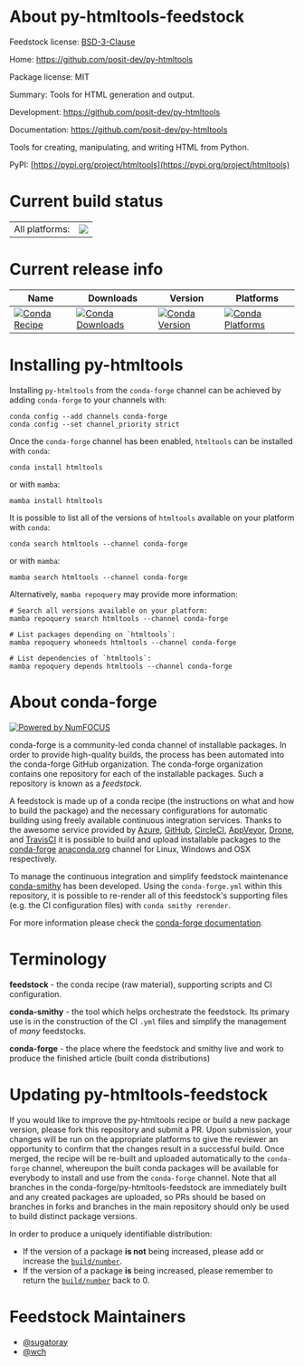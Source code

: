 About py-htmltools-feedstock
============================

Feedstock license: [BSD-3-Clause](https://github.com/conda-forge/py-htmltools-feedstock/blob/main/LICENSE.txt)

Home: https://github.com/posit-dev/py-htmltools

Package license: MIT

Summary: Tools for HTML generation and output.

Development: https://github.com/posit-dev/py-htmltools

Documentation: https://github.com/posit-dev/py-htmltools


Tools for creating, manipulating, and writing HTML from Python.

PyPI: [https://pypi.org/project/htmltools](https://pypi.org/project/htmltools)


Current build status
====================


<table><tr><td>All platforms:</td>
    <td>
      <a href="https://dev.azure.com/conda-forge/feedstock-builds/_build/latest?definitionId=16836&branchName=main">
        <img src="https://dev.azure.com/conda-forge/feedstock-builds/_apis/build/status/py-htmltools-feedstock?branchName=main">
      </a>
    </td>
  </tr>
</table>

Current release info
====================

| Name | Downloads | Version | Platforms |
| --- | --- | --- | --- |
| [![Conda Recipe](https://img.shields.io/badge/recipe-htmltools-green.svg)](https://anaconda.org/conda-forge/htmltools) | [![Conda Downloads](https://img.shields.io/conda/dn/conda-forge/htmltools.svg)](https://anaconda.org/conda-forge/htmltools) | [![Conda Version](https://img.shields.io/conda/vn/conda-forge/htmltools.svg)](https://anaconda.org/conda-forge/htmltools) | [![Conda Platforms](https://img.shields.io/conda/pn/conda-forge/htmltools.svg)](https://anaconda.org/conda-forge/htmltools) |

Installing py-htmltools
=======================

Installing `py-htmltools` from the `conda-forge` channel can be achieved by adding `conda-forge` to your channels with:

```
conda config --add channels conda-forge
conda config --set channel_priority strict
```

Once the `conda-forge` channel has been enabled, `htmltools` can be installed with `conda`:

```
conda install htmltools
```

or with `mamba`:

```
mamba install htmltools
```

It is possible to list all of the versions of `htmltools` available on your platform with `conda`:

```
conda search htmltools --channel conda-forge
```

or with `mamba`:

```
mamba search htmltools --channel conda-forge
```

Alternatively, `mamba repoquery` may provide more information:

```
# Search all versions available on your platform:
mamba repoquery search htmltools --channel conda-forge

# List packages depending on `htmltools`:
mamba repoquery whoneeds htmltools --channel conda-forge

# List dependencies of `htmltools`:
mamba repoquery depends htmltools --channel conda-forge
```


About conda-forge
=================

[![Powered by
NumFOCUS](https://img.shields.io/badge/powered%20by-NumFOCUS-orange.svg?style=flat&colorA=E1523D&colorB=007D8A)](https://numfocus.org)

conda-forge is a community-led conda channel of installable packages.
In order to provide high-quality builds, the process has been automated into the
conda-forge GitHub organization. The conda-forge organization contains one repository
for each of the installable packages. Such a repository is known as a *feedstock*.

A feedstock is made up of a conda recipe (the instructions on what and how to build
the package) and the necessary configurations for automatic building using freely
available continuous integration services. Thanks to the awesome service provided by
[Azure](https://azure.microsoft.com/en-us/services/devops/), [GitHub](https://github.com/),
[CircleCI](https://circleci.com/), [AppVeyor](https://www.appveyor.com/),
[Drone](https://cloud.drone.io/welcome), and [TravisCI](https://travis-ci.com/)
it is possible to build and upload installable packages to the
[conda-forge](https://anaconda.org/conda-forge) [anaconda.org](https://anaconda.org/)
channel for Linux, Windows and OSX respectively.

To manage the continuous integration and simplify feedstock maintenance
[conda-smithy](https://github.com/conda-forge/conda-smithy) has been developed.
Using the ``conda-forge.yml`` within this repository, it is possible to re-render all of
this feedstock's supporting files (e.g. the CI configuration files) with ``conda smithy rerender``.

For more information please check the [conda-forge documentation](https://conda-forge.org/docs/).

Terminology
===========

**feedstock** - the conda recipe (raw material), supporting scripts and CI configuration.

**conda-smithy** - the tool which helps orchestrate the feedstock.
                   Its primary use is in the construction of the CI ``.yml`` files
                   and simplify the management of *many* feedstocks.

**conda-forge** - the place where the feedstock and smithy live and work to
                  produce the finished article (built conda distributions)


Updating py-htmltools-feedstock
===============================

If you would like to improve the py-htmltools recipe or build a new
package version, please fork this repository and submit a PR. Upon submission,
your changes will be run on the appropriate platforms to give the reviewer an
opportunity to confirm that the changes result in a successful build. Once
merged, the recipe will be re-built and uploaded automatically to the
`conda-forge` channel, whereupon the built conda packages will be available for
everybody to install and use from the `conda-forge` channel.
Note that all branches in the conda-forge/py-htmltools-feedstock are
immediately built and any created packages are uploaded, so PRs should be based
on branches in forks and branches in the main repository should only be used to
build distinct package versions.

In order to produce a uniquely identifiable distribution:
 * If the version of a package **is not** being increased, please add or increase
   the [``build/number``](https://docs.conda.io/projects/conda-build/en/latest/resources/define-metadata.html#build-number-and-string).
 * If the version of a package **is** being increased, please remember to return
   the [``build/number``](https://docs.conda.io/projects/conda-build/en/latest/resources/define-metadata.html#build-number-and-string)
   back to 0.

Feedstock Maintainers
=====================

* [@sugatoray](https://github.com/sugatoray/)
* [@wch](https://github.com/wch/)

